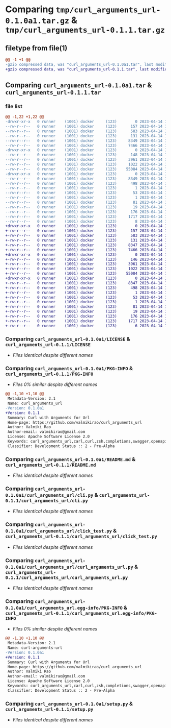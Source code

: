 # Comparing `tmp/curl_arguments_url-0.1.0a1.tar.gz` & `tmp/curl_arguments_url-0.1.1.tar.gz`

## filetype from file(1)

```diff
@@ -1 +1 @@
-gzip compressed data, was "curl_arguments_url-0.1.0a1.tar", last modified: Fri Apr 14 16:41:34 2023, max compression
+gzip compressed data, was "curl_arguments_url-0.1.1.tar", last modified: Fri Apr 14 16:47:07 2023, max compression
```

## Comparing `curl_arguments_url-0.1.0a1.tar` & `curl_arguments_url-0.1.1.tar`

### file list

```diff
@@ -1,22 +1,22 @@
-drwxr-xr-x   0 runner    (1001) docker     (123)        0 2023-04-14 16:41:34.823196 curl_arguments_url-0.1.0a1/
--rw-r--r--   0 runner    (1001) docker     (123)      157 2023-04-14 16:41:28.000000 curl_arguments_url-0.1.0a1/AUTHORS.rst
--rw-r--r--   0 runner    (1001) docker     (123)      583 2023-04-14 16:41:28.000000 curl_arguments_url-0.1.0a1/LICENSE
--rw-r--r--   0 runner    (1001) docker     (123)      131 2023-04-14 16:41:28.000000 curl_arguments_url-0.1.0a1/MANIFEST.in
--rw-r--r--   0 runner    (1001) docker     (123)     8349 2023-04-14 16:41:34.823196 curl_arguments_url-0.1.0a1/PKG-INFO
--rw-r--r--   0 runner    (1001) docker     (123)     7466 2023-04-14 16:41:28.000000 curl_arguments_url-0.1.0a1/README.md
-drwxr-xr-x   0 runner    (1001) docker     (123)        0 2023-04-14 16:41:34.823196 curl_arguments_url-0.1.0a1/curl_arguments_url/
--rw-r--r--   0 runner    (1001) docker     (123)      148 2023-04-14 16:41:28.000000 curl_arguments_url-0.1.0a1/curl_arguments_url/__init__.py
--rw-r--r--   0 runner    (1001) docker     (123)     3961 2023-04-14 16:41:28.000000 curl_arguments_url-0.1.0a1/curl_arguments_url/cli.py
--rw-r--r--   0 runner    (1001) docker     (123)     1022 2023-04-14 16:41:28.000000 curl_arguments_url-0.1.0a1/curl_arguments_url/click_test.py
--rw-r--r--   0 runner    (1001) docker     (123)    55084 2023-04-14 16:41:28.000000 curl_arguments_url-0.1.0a1/curl_arguments_url/curl_arguments_url.py
-drwxr-xr-x   0 runner    (1001) docker     (123)        0 2023-04-14 16:41:34.823196 curl_arguments_url-0.1.0a1/curl_arguments_url.egg-info/
--rw-r--r--   0 runner    (1001) docker     (123)     8349 2023-04-14 16:41:34.000000 curl_arguments_url-0.1.0a1/curl_arguments_url.egg-info/PKG-INFO
--rw-r--r--   0 runner    (1001) docker     (123)      498 2023-04-14 16:41:34.000000 curl_arguments_url-0.1.0a1/curl_arguments_url.egg-info/SOURCES.txt
--rw-r--r--   0 runner    (1001) docker     (123)        1 2023-04-14 16:41:34.000000 curl_arguments_url-0.1.0a1/curl_arguments_url.egg-info/dependency_links.txt
--rw-r--r--   0 runner    (1001) docker     (123)       53 2023-04-14 16:41:34.000000 curl_arguments_url-0.1.0a1/curl_arguments_url.egg-info/entry_points.txt
--rw-r--r--   0 runner    (1001) docker     (123)        1 2023-04-14 16:41:34.000000 curl_arguments_url-0.1.0a1/curl_arguments_url.egg-info/not-zip-safe
--rw-r--r--   0 runner    (1001) docker     (123)       81 2023-04-14 16:41:34.000000 curl_arguments_url-0.1.0a1/curl_arguments_url.egg-info/requires.txt
--rw-r--r--   0 runner    (1001) docker     (123)       19 2023-04-14 16:41:34.000000 curl_arguments_url-0.1.0a1/curl_arguments_url.egg-info/top_level.txt
--rw-r--r--   0 runner    (1001) docker     (123)      176 2023-04-14 16:41:34.823196 curl_arguments_url-0.1.0a1/setup.cfg
--rw-r--r--   0 runner    (1001) docker     (123)     1717 2023-04-14 16:41:28.000000 curl_arguments_url-0.1.0a1/setup.py
--rw-r--r--   0 runner    (1001) docker     (123)        8 2023-04-14 16:41:28.000000 curl_arguments_url-0.1.0a1/version.txt
+drwxr-xr-x   0 runner    (1001) docker     (123)        0 2023-04-14 16:47:07.092325 curl_arguments_url-0.1.1/
+-rw-r--r--   0 runner    (1001) docker     (123)      157 2023-04-14 16:46:57.000000 curl_arguments_url-0.1.1/AUTHORS.rst
+-rw-r--r--   0 runner    (1001) docker     (123)      583 2023-04-14 16:46:57.000000 curl_arguments_url-0.1.1/LICENSE
+-rw-r--r--   0 runner    (1001) docker     (123)      131 2023-04-14 16:46:57.000000 curl_arguments_url-0.1.1/MANIFEST.in
+-rw-r--r--   0 runner    (1001) docker     (123)     8347 2023-04-14 16:47:07.092325 curl_arguments_url-0.1.1/PKG-INFO
+-rw-r--r--   0 runner    (1001) docker     (123)     7466 2023-04-14 16:46:57.000000 curl_arguments_url-0.1.1/README.md
+drwxr-xr-x   0 runner    (1001) docker     (123)        0 2023-04-14 16:47:07.088325 curl_arguments_url-0.1.1/curl_arguments_url/
+-rw-r--r--   0 runner    (1001) docker     (123)      146 2023-04-14 16:46:57.000000 curl_arguments_url-0.1.1/curl_arguments_url/__init__.py
+-rw-r--r--   0 runner    (1001) docker     (123)     3961 2023-04-14 16:46:57.000000 curl_arguments_url-0.1.1/curl_arguments_url/cli.py
+-rw-r--r--   0 runner    (1001) docker     (123)     1022 2023-04-14 16:46:57.000000 curl_arguments_url-0.1.1/curl_arguments_url/click_test.py
+-rw-r--r--   0 runner    (1001) docker     (123)    55084 2023-04-14 16:46:57.000000 curl_arguments_url-0.1.1/curl_arguments_url/curl_arguments_url.py
+drwxr-xr-x   0 runner    (1001) docker     (123)        0 2023-04-14 16:47:07.092325 curl_arguments_url-0.1.1/curl_arguments_url.egg-info/
+-rw-r--r--   0 runner    (1001) docker     (123)     8347 2023-04-14 16:47:07.000000 curl_arguments_url-0.1.1/curl_arguments_url.egg-info/PKG-INFO
+-rw-r--r--   0 runner    (1001) docker     (123)      498 2023-04-14 16:47:07.000000 curl_arguments_url-0.1.1/curl_arguments_url.egg-info/SOURCES.txt
+-rw-r--r--   0 runner    (1001) docker     (123)        1 2023-04-14 16:47:07.000000 curl_arguments_url-0.1.1/curl_arguments_url.egg-info/dependency_links.txt
+-rw-r--r--   0 runner    (1001) docker     (123)       53 2023-04-14 16:47:07.000000 curl_arguments_url-0.1.1/curl_arguments_url.egg-info/entry_points.txt
+-rw-r--r--   0 runner    (1001) docker     (123)        1 2023-04-14 16:47:07.000000 curl_arguments_url-0.1.1/curl_arguments_url.egg-info/not-zip-safe
+-rw-r--r--   0 runner    (1001) docker     (123)       81 2023-04-14 16:47:07.000000 curl_arguments_url-0.1.1/curl_arguments_url.egg-info/requires.txt
+-rw-r--r--   0 runner    (1001) docker     (123)       19 2023-04-14 16:47:07.000000 curl_arguments_url-0.1.1/curl_arguments_url.egg-info/top_level.txt
+-rw-r--r--   0 runner    (1001) docker     (123)      176 2023-04-14 16:47:07.092325 curl_arguments_url-0.1.1/setup.cfg
+-rw-r--r--   0 runner    (1001) docker     (123)     1717 2023-04-14 16:46:57.000000 curl_arguments_url-0.1.1/setup.py
+-rw-r--r--   0 runner    (1001) docker     (123)        6 2023-04-14 16:46:57.000000 curl_arguments_url-0.1.1/version.txt
```

### Comparing `curl_arguments_url-0.1.0a1/LICENSE` & `curl_arguments_url-0.1.1/LICENSE`

 * *Files identical despite different names*

### Comparing `curl_arguments_url-0.1.0a1/PKG-INFO` & `curl_arguments_url-0.1.1/PKG-INFO`

 * *Files 0% similar despite different names*

```diff
@@ -1,10 +1,10 @@
 Metadata-Version: 2.1
 Name: curl_arguments_url
-Version: 0.1.0a1
+Version: 0.1.1
 Summary: Curl with Arguments for Url
 Home-page: https://github.com/valmikirao/curl_arguments_url
 Author: Valmiki Rao
 Author-email: valmikirao@gmail.com
 License: Apache Software License 2.0
 Keywords: curl_arguments_url,carl,curl,zsh,completions,swagger,openapi
 Classifier: Development Status :: 2 - Pre-Alpha
```

### Comparing `curl_arguments_url-0.1.0a1/README.md` & `curl_arguments_url-0.1.1/README.md`

 * *Files identical despite different names*

### Comparing `curl_arguments_url-0.1.0a1/curl_arguments_url/cli.py` & `curl_arguments_url-0.1.1/curl_arguments_url/cli.py`

 * *Files identical despite different names*

### Comparing `curl_arguments_url-0.1.0a1/curl_arguments_url/click_test.py` & `curl_arguments_url-0.1.1/curl_arguments_url/click_test.py`

 * *Files identical despite different names*

### Comparing `curl_arguments_url-0.1.0a1/curl_arguments_url/curl_arguments_url.py` & `curl_arguments_url-0.1.1/curl_arguments_url/curl_arguments_url.py`

 * *Files identical despite different names*

### Comparing `curl_arguments_url-0.1.0a1/curl_arguments_url.egg-info/PKG-INFO` & `curl_arguments_url-0.1.1/curl_arguments_url.egg-info/PKG-INFO`

 * *Files 0% similar despite different names*

```diff
@@ -1,10 +1,10 @@
 Metadata-Version: 2.1
 Name: curl-arguments-url
-Version: 0.1.0a1
+Version: 0.1.1
 Summary: Curl with Arguments for Url
 Home-page: https://github.com/valmikirao/curl_arguments_url
 Author: Valmiki Rao
 Author-email: valmikirao@gmail.com
 License: Apache Software License 2.0
 Keywords: curl_arguments_url,carl,curl,zsh,completions,swagger,openapi
 Classifier: Development Status :: 2 - Pre-Alpha
```

### Comparing `curl_arguments_url-0.1.0a1/setup.py` & `curl_arguments_url-0.1.1/setup.py`

 * *Files identical despite different names*


